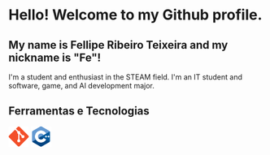 # Hello! Welcome to my Github profile.
## My name is Fellipe Ribeiro Teixeira and my nickname is "Fe"!

I'm a student and enthusiast in the STEAM field.
I'm an IT student and software, game, and AI development major.

## Ferramentas e Tecnologias
<img loading="lazy" src="https://github.com/felliperibeiroteixeira/felliperibeiroteixeira/blob/main/svg/git.svg" width="40" height="40"/>
<img loading="lazy" src="https://github.com/felliperibeiroteixeira/felliperibeiroteixeira/blob/main/svg/cplusplus-original.svg" width="40" height="40"/>

